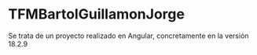 # TFMBartolGuillamonJorge

Se trata de un proyecto realizado en Angular, concretamente en la versión 18.2.9


